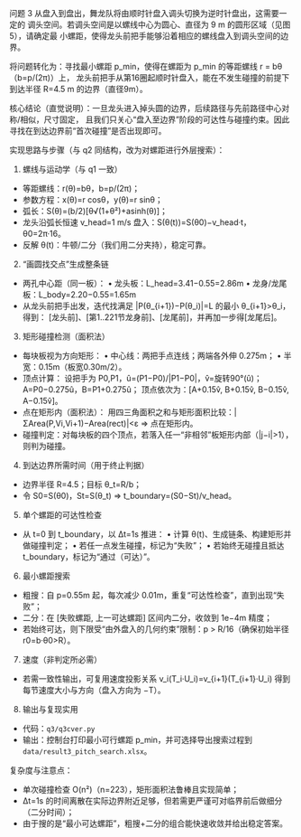 问题 3 从盘入到盘出，舞龙队将由顺时针盘入调头切换为逆时针盘出，这需要一定的
调头空间。若调头空间是以螺线中心为圆心、直径为 9 m 的圆形区域（见图 5），请确定最
小螺距，使得龙头前把手能够沿着相应的螺线盘入到调头空间的边界。


将问题转化为：寻找最小螺距 p_min，使得在螺距为 p_min 的等距螺线 r = bθ（b=p/(2π)）上，
龙头前把手从第16圈起顺时针盘入，能在不发生碰撞的前提下到达半径 R=4.5 m 的边界（直径9m）。

核心结论（直觉说明）：一旦龙头进入掉头圆的边界，后续路径与先前路径中心对称/相似，尺寸固定，
且我们只关心“盘入至边界”阶段的可达性与碰撞约束。因此寻找在到达边界前“首次碰撞”是否出现即可。

实现思路与步骤（与 q2 同结构，改为对螺距进行外层搜索）：

1) 螺线与运动学（与 q1 一致）
- 等距螺线：r(θ)=bθ，b=p/(2π)；
- 参数方程：x(θ)=r cosθ，y(θ)=r sinθ；
- 弧长：S(θ)=(b/2)[θ√(1+θ²)+asinh(θ)]；
- 龙头沿弧长恒速 v_head=1 m/s 盘入：S(θ(t))=S(θ0)−v_head·t，θ0=2π·16。
- 反解 θ(t)：牛顿/二分（我们用二分夹持），稳定可靠。

2) “画圆找交点”生成整条链
- 两孔中心距（同一板）：
	• 龙头板：L_head=3.41−0.55=2.86m
	• 龙身/龙尾板：L_body=2.20−0.55=1.65m
- 从龙头前把手出发，迭代找满足 |P(θ_{i+1})−P(θ_i)|=L 的最小 θ_{i+1}>θ_i，得到：
	[龙头前]、[第1..221节龙身前]、[龙尾前]，并再加一步得[龙尾后]。

3) 矩形碰撞检测（面积法）
- 每块板视为方向矩形：
	• 中心线：两把手点连线；两端各外伸 0.275m；
	• 半宽：0.15m（板宽0.30m/2）。
- 顶点计算：
	设把手为 P0,P1，û=(P1−P0)/|P1−P0|，v̂=旋转90°(û)；A=P0−0.275û，B=P1+0.275û；
	顶点依次为：[A+0.15v̂, B+0.15v̂, B−0.15v̂, A−0.15v̂]。
- 点在矩形内（面积法）：
	用四三角面积之和与矩形面积比较：|ΣArea(P,Vi,Vi+1)−Area(rect)|<ε ⇒ 点在矩形内。
- 碰撞判定：对每块板的四个顶点，若落入任一“非相邻”板矩形内部（|j−i|>1），则判为碰撞。

4) 到达边界所需时间（用于终止判据）
- 边界半径 R=4.5；目标 θ_t=R/b；
- 令 S0=S(θ0)，St=S(θ_t) ⇒ t_boundary=(S0−St)/v_head。

5) 单个螺距的可达性检查
- 从 t=0 到 t_boundary，以 Δt=1s 推进：
	• 计算 θ(t)、生成链条、构建矩形并做碰撞判定；
	• 若任一点发生碰撞，标记为“失败”；
	• 若始终无碰撞且抵达 t_boundary，标记为“通过（可达）”。

6) 最小螺距搜索
- 粗搜：自 p=0.55m 起，每次减少 0.01m，重复“可达性检查”，直到出现“失败”；
- 二分：在 [失败螺距, 上一可达螺距] 区间内二分，收敛到 1e−4m 精度；
- 若始终可达，则下限受“由外盘入的几何约束”限制：p > R/16（确保初始半径 r0=b·θ0>R）。

7) 速度（非判定所必需）
- 若需一致性输出，可复用速度投影关系 v_i(T_i·U_i)=v_{i+1}(T_{i+1}·U_i) 得到每节速度大小与方向（盘入方向为 −T）。

8) 输出与复现实用
- 代码：`q3/q3cver.py`
- 输出：控制台打印最小可行螺距 p_min，并可选择导出搜索过程到 `data/result3_pitch_search.xlsx`。

复杂度与注意点：
- 单次碰撞检查 O(n²)（n=223），矩形面积法鲁棒且实现简单；
- Δt=1s 的时间离散在实际边界附近足够，但若需更严谨可对临界前后做细分（二分时间）；
- 由于搜的是“最小可达螺距”，粗搜+二分的组合能快速收敛并给出稳定答案。 